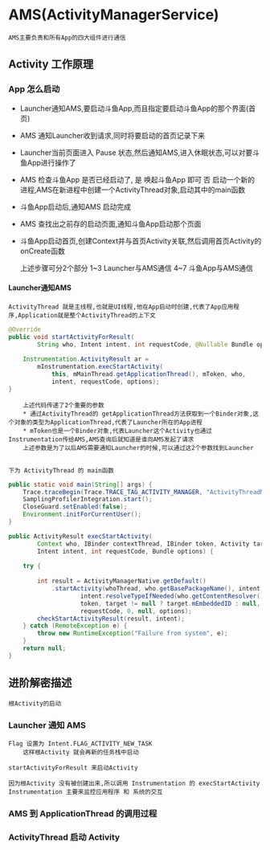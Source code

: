 # AMS(ActivityManagerService)

    AMS主要负责和所有App的四大组件进行通信

## Activity 工作原理

### App 怎么启动

* Launcher通知AMS,要启动斗鱼App,而且指定要启动斗鱼App的那个界面(首页)
* AMS 通知Launcher收到请求,同时将要启动的首页记录下来
* Launcher当前页面进入 Pause 状态,然后通知AMS,进入休眠状态,可以对要斗鱼App进行操作了
* AMS 检查斗鱼App 是否已经启动了,
    是 唤起斗鱼App 即可
    否 启动一个新的进程,AMS在新进程中创建一个ActivityThread对象,启动其中的main函数
* 斗鱼App启动后,通知AMS 启动完成
* AMS 查找出之前存的启动页面,通知斗鱼App启动那个页面
* 斗鱼App启动首页,创建Context并与首页Activity关联,然后调用首页Activity的onCreate函数

    上述步骤可分2个部分 
        1~3 Launcher与AMS通信
        4~7 斗鱼App与AMS通信

#### Launcher通知AMS

    ActivityThread 就是主线程,也就是UI线程,他在App启动时创建,代表了App应用程序,Application就是整个ActivityThread的上下文

``` java
@Override
public void startActivityForResult(
        String who, Intent intent, int requestCode, @Nullable Bundle options) {
    
    Instrumentation.ActivityResult ar =
        mInstrumentation.execStartActivity(
            this, mMainThread.getApplicationThread(), mToken, who,
            intent, requestCode, options);
}
```

        上述代码传递了2个重要的参数
        * 通过ActivityThread的 getApplicationThread方法获取到一个Binder对象,这个对象的类型为ApplicationThread,代表了Launcher所在的App进程
        * mToken也是一个Binder对象,代表Launcher这个Activity也通过Instrumentation传给AMS,AMS查询后就知道是谁向AMS发起了请求
        上述参数是为了以后AMS需要通知Launcher的时候,可以通过这2个参数找到Launcher


    下为 ActivityThread 的 main函数

``` java
public static void main(String[] args) {
    Trace.traceBegin(Trace.TRACE_TAG_ACTIVITY_MANAGER, "ActivityThreadMain");
    SamplingProfilerIntegration.start();
    CloseGuard.setEnabled(false);
    Environment.initForCurrentUser();
}
```

``` java
public ActivityResult execStartActivity(
        Context who, IBinder contextThread, IBinder token, Activity target,
        Intent intent, int requestCode, Bundle options) {
            
    try {
        
        int result = ActivityManagerNative.getDefault()
            .startActivity(whoThread, who.getBasePackageName(), intent,
                    intent.resolveTypeIfNeeded(who.getContentResolver()),
                    token, target != null ? target.mEmbeddedID : null,
                    requestCode, 0, null, options);
        checkStartActivityResult(result, intent);
    } catch (RemoteException e) {
        throw new RuntimeException("Failure from system", e);
    }
    return null;
}
```

## 进阶解密描述

    根Activity的启动

### Launcher 通知 AMS

    Flag 设置为 Intent.FLAG_ACTIVITY_NEW_TASK
        这样根Activity 就会再新的任务栈中启动
    
    startActivityForResult 来启动Activity

    因为根Activity 没有被创建出来,所以调用 Instrumentation 的 execStartActivity
    Instrumentation 主要来监控应用程序 和 系统的交互

### AMS 到 ApplicationThread 的调用过程
### ActivityThread 启动 Activity
